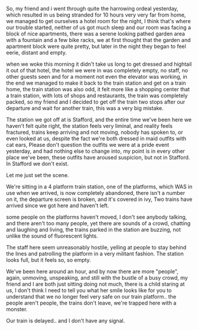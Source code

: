 So, my friend and i went through quite the harrowing ordeal yesterday, which resulted in us being stranded for 10 hours very very far from home, we managed to get ourselves a hotel room for the night, I think that's where our trouble started, neither of us got much sleep and our room was facing a block of nice apartments, there was a serene looking pathed garden area with a fountain and a few bike racks, we at first thought that the garden and apartment block were quite pretty, but later in the night they began to feel eerie, distant and empty.

when we woke this morning it didn't take us long to get dressed and hightail it out of that hotel, the hotel we were in was completely empty, no staff, no other guests seen and for a moment not even the elevator was working, in the end we managed to make it back to the train station and get on a train home, the train station was also odd, it felt more like a shopping center that a train station, with lots of shops and restaurants, the train was completely packed, so my friend and I decided to get off the train two stops after our departure and wait for another train, this was a very big mistake.

The station we got off at is Stafford, and the entire time we've been here we haven't felt quite right, the station feels very liminal, and reality feels fractured, trains keep arriving and not moving, nobody has spoken to, or even looked at us, despite the fact we're both dressed in maid outfits with cat ears, Please don't question the outfits we were at a pride event yesterday, and had nothing else to change into, my point is in every other place we've been, these outfits have aroused suspicion, but not in Stafford. In Stafford we don't exist.

Let me just set the scene.

We're sitting in a 4 platform train station, one of the platforms, which WAS in use when we arrived, is now completely abandoned, there isn't a number on it, the departure screen is broken, and it's covered in ivy, Two trains have arrived since we got here and haven't left.

some people on the platforms haven't moved, I don't see anybody talking, and there aren't too many people, yet there are sounds of a crowd, chatting and laughing and living, the trains parked in the station are buzzing, not unlike the sound of fluorescent lights.

The staff here seem unreasonably hostile, yelling at people to stay behind the lines and patrolling the platform in a very militant fashion. The station looks full, but it feels so, so empty.

We've been here around an hour, and by now there are more "people", again, unmoving, unspeaking, and still with the bustle of a busy crowd, my friend and I are both just sitting doing not much, there is a child staring at us, I don't think I need to tell you what her smile looks like for you to understand that we no longer feel very safe on our train platform.. the people aren't people, the trains don't leave, we're trapped here with a monster.

Our train is delayed.. and I don't have any signal.
